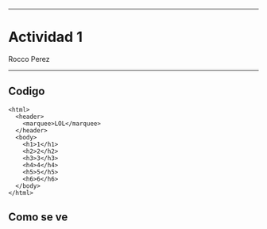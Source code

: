 
---

# Actividad 1

Rocco Perez

---

## Codigo
```
<html>
  <header>
    <marquee>LOL</marquee>
  </header>
  <body>
    <h1>1</h1>
    <h2>2</h2>
    <h3>3</h3>
    <h4>4</h4>
    <h5>5</h5>
    <h6>6</h6>
  </body>
</html>
```

## Como se ve

